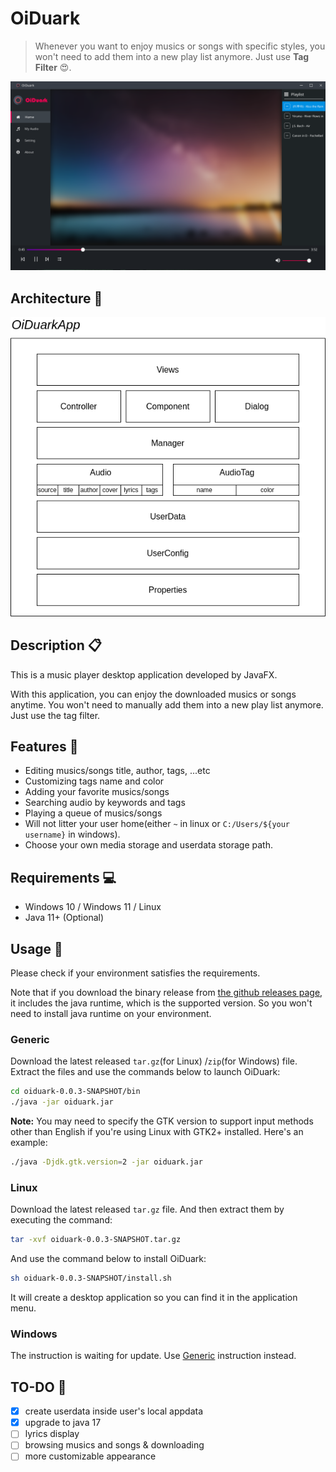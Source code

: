 # OiDuark

> Whenever you want to enjoy musics or songs with specific styles, you won't need to add them into a new play list anymore. Just use **Tag Filter** 😍.  

![Screenshot](static/screenshot.png)

## Architecture 🔧

![](./static/Architecture.png)

## Description 📋
This is a music player desktop application developed by JavaFX.  

With this application, you can enjoy the downloaded musics or songs anytime. You won't need to manually add them into a new play list anymore. Just use the tag filter.

## Features 🤩
* Editing musics/songs title, author, tags, ...etc
* Customizing tags name and color
* Adding your favorite musics/songs
* Searching audio by keywords and tags
* Playing a queue of musics/songs
* Will not litter your user home(either `~` in linux or `C:/Users/${your username}` in windows).
* Choose your own media storage and userdata storage path.

## Requirements 💻
* Windows 10 / Windows 11 / Linux
* Java 11+ (Optional)

## Usage 🧭

Please check if your environment satisfies the requirements.  

Note that if you download the binary release from [the github releases page](https://github.com/SharpKoi/OiDuark/releases), it includes the java runtime, which is the supported version. So you won't need to install java runtime on your environment.

### Generic

Download the latest released `tar.gz`(for Linux) /`zip`(for Windows) file. Extract the files and use the commands below to launch OiDuark:

```bash
cd oiduark-0.0.3-SNAPSHOT/bin
./java -jar oiduark.jar
```

**Note:** You may need to specify the GTK version to support input methods other than English if you're using Linux with GTK2+ installed. Here's an example:

```bash
./java -Djdk.gtk.version=2 -jar oiduark.jar
```

### Linux

Download the latest released `tar.gz` file. And then extract them by executing the command: 

```sh
tar -xvf oiduark-0.0.3-SNAPSHOT.tar.gz
```

And use the command below to install OiDuark:

```sh
sh oiduark-0.0.3-SNAPSHOT/install.sh
```

It will create a desktop application so you can find it in the application menu.

### Windows

The instruction is waiting for update. Use [Generic](#Generic) instruction instead.

## TO-DO 🎯

- [x] create userdata inside user's local appdata
- [x] upgrade to java 17
- [ ] lyrics display
- [ ] browsing musics and songs & downloading
- [ ] more customizable appearance
